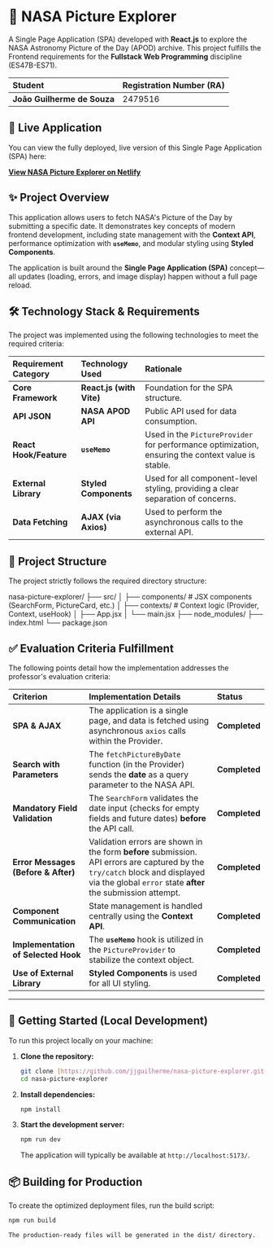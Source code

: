 # 🚀 NASA Picture Explorer

A Single Page Application (SPA) developed with **React.js** to explore the NASA Astronomy Picture of the Day (APOD) archive. This project fulfills the Frontend requirements for the **Fullstack Web Programming** discipline (ES47B-ES71).

| **Student** | **Registration Number (RA)** |
| :--- | :--- |
| **João Guilherme de Souza** | 2479516 |

## 🔗 Live Application

You can view the fully deployed, live version of this Single Page Application (SPA) here:

**[View NASA Picture Explorer on Netlify](https://nasa-fullstack-project.netlify.app/)**

## ✨ Project Overview

This application allows users to fetch NASA's Picture of the Day by submitting a specific date. It demonstrates key concepts of modern frontend development, including state management with the **Context API**, performance optimization with **`useMemo`**, and modular styling using **Styled Components**.

The application is built around the **Single Page Application (SPA)** concept—all updates (loading, errors, and image display) happen without a full page reload.

## 🛠️ Technology Stack & Requirements

The project was implemented using the following technologies to meet the required criteria:

| Requirement Category | Technology Used | Rationale |
| :--- | :--- | :--- |
| **Core Framework** | **React.js (with Vite)** | Foundation for the SPA structure. |
| **API JSON** | **NASA APOD API** | Public API used for data consumption. |
| **React Hook/Feature** | **`useMemo`** | Used in the `PictureProvider` for performance optimization, ensuring the context value is stable. |
| **External Library** | **Styled Components** | Used for all component-level styling, providing a clear separation of concerns. |
| **Data Fetching** | **AJAX (via Axios)** | Used to perform the asynchronous calls to the external API. |

## 📂 Project Structure

The project strictly follows the required directory structure:

nasa-picture-explorer/
├── src/
│   ├── components/  # JSX components (SearchForm, PictureCard, etc.)
│   ├── contexts/    # Context logic (Provider, Context, useHook)
│   ├── App.jsx
│   └── main.jsx
├── node_modules/
├── index.html
└── package.json

## ✅ Evaluation Criteria Fulfillment

The following points detail how the implementation addresses the professor's evaluation criteria:

| Criterion | Implementation Details | Status |
| :--- | :--- | :--- |
| **SPA & AJAX** | The application is a single page, and data is fetched using asynchronous `axios` calls within the Provider. | **Completed** |
| **Search with Parameters** | The `fetchPictureByDate` function (in the Provider) sends the **date** as a query parameter to the NASA API. | **Completed** |
| **Mandatory Field Validation** | The `SearchForm` validates the date input (checks for empty fields and future dates) **before** the API call. | **Completed** |
| **Error Messages (Before & After)**| Validation errors are shown in the form **before** submission. API errors are captured by the `try/catch` block and displayed via the global `error` state **after** the submission attempt. | **Completed** |
| **Component Communication** | State management is handled centrally using the **Context API**. | **Completed** |
| **Implementation of Selected Hook** | The **`useMemo`** hook is utilized in the `PictureProvider` to stabilize the context object. | **Completed** |
| **Use of External Library** | **Styled Components** is used for all UI styling. | **Completed** |

---

## 🏃 Getting Started (Local Development)

To run this project locally on your machine:

1.  **Clone the repository:**
    ```bash
    git clone [https://github.com/jjguilherme/nasa-picture-explorer.git](https://github.com/jjguilherme/nasa-picture-explorer.git)
    cd nasa-picture-explorer
    ```
2.  **Install dependencies:**
    ```bash
    npm install
    ```
3.  **Start the development server:**
    ```bash
    npm run dev
    ```
    The application will typically be available at `http://localhost:5173/`.

## 📦 Building for Production

To create the optimized deployment files, run the build script:

```bash
npm run build

The production-ready files will be generated in the dist/ directory.